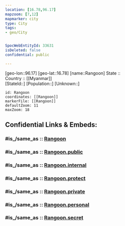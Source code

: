 ```yaml
---
location: [16.78,96.17] 
mapzoom: [7,12] 
mapmarker: city 
type: City
tags:
- geo/City


SpocWebEntityId: 33631
isDeleted: false
confidential: public

---
```

[geo-lon::96.17] 
[geo-lat::16.78] 
[name::Rangoon] 
State ::  
Country :: [[Myanmar]]  
[StateId::] 
[Population::] 
[Unknown::] 


```leaflet
id: Rangoon
coordinates: [[Rangoon]] 
markerFile: [[Rangoon]] 
defaultZoom: 11 
maxZoom: 18
```


## Confidential Links & Embeds: 

### #is_/same_as :: [Rangoon](/_Standards/Earth/Continent/Asia/Asia~South~East/Myanmar/States~Myanmar/Yangon/City/Rangoon.md) 

### #is_/same_as :: [Rangoon.public](/_public/Earth/Continent/Asia/Asia~South~East/Myanmar/States~Myanmar/Yangon/City/Rangoon.public.md) 

### #is_/same_as :: [Rangoon.internal](/_internal/Earth/Continent/Asia/Asia~South~East/Myanmar/States~Myanmar/Yangon/City/Rangoon.internal.md) 

### #is_/same_as :: [Rangoon.protect](/_protect/Earth/Continent/Asia/Asia~South~East/Myanmar/States~Myanmar/Yangon/City/Rangoon.protect.md) 

### #is_/same_as :: [Rangoon.private](/_private/Earth/Continent/Asia/Asia~South~East/Myanmar/States~Myanmar/Yangon/City/Rangoon.private.md) 

### #is_/same_as :: [Rangoon.personal](/_personal/Earth/Continent/Asia/Asia~South~East/Myanmar/States~Myanmar/Yangon/City/Rangoon.personal.md) 

### #is_/same_as :: [Rangoon.secret](/_secret/Earth/Continent/Asia/Asia~South~East/Myanmar/States~Myanmar/Yangon/City/Rangoon.secret.md)


